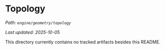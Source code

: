 # Topology

_Path: `engine/geometry/topology`_

_Last updated: 2025-10-05_


This directory currently contains no tracked artifacts besides this README.
